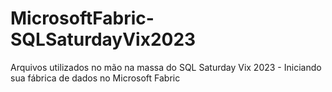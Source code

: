 # MicrosoftFabric-SQLSaturdayVix2023
Arquivos utilizados no mão na massa do SQL Saturday Vix 2023 - Iniciando sua fábrica de dados no Microsoft Fabric
